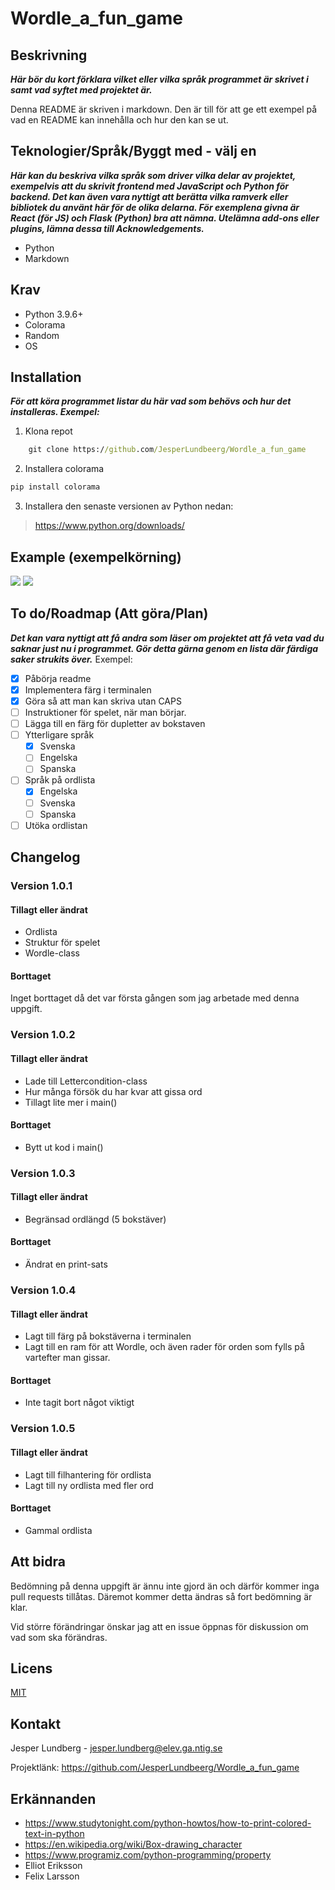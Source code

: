 # Wordle_a_fun_game

## Beskrivning

***Här bör du kort förklara vilket eller vilka språk programmet är skrivet i samt vad syftet med projektet är.***

Denna README är skriven i markdown. Den är till för att ge ett exempel på vad en README kan innehålla och hur den kan se ut.

## Teknologier/Språk/Byggt med - välj en

***Här kan du beskriva vilka språk som driver vilka delar av projektet, exempelvis att du skrivit frontend med JavaScript och Python för backend. Det kan även vara nyttigt att berätta vilka ramverk eller bibliotek du använt här för de olika delarna. För exemplena givna är React (för JS) och Flask (Python) bra att nämna. Utelämna add-ons eller plugins, lämna dessa till Acknowledgements.***

- Python
- Markdown

## Krav

- Python 3.9.6+
- Colorama
- Random
- OS

## Installation

***För att köra programmet listar du här vad som behövs och hur det installeras. Exempel:***

1. Klona repot
```cmd
    git clone https://github.com/JesperLundbeerg/Wordle_a_fun_game
```
2. Installera colorama
```cmd
pip install colorama
```
3. Installera den senaste versionen av Python nedan:
>https://www.python.org/downloads/

## Example (exempelkörning)

<img src="Images/1.png">
<img src="Images/2.png">

## To do/Roadmap (Att göra/Plan)

***Det kan vara nyttigt att få andra som läser om projektet att få veta vad du saknar just nu i programmet. Gör detta gärna genom en lista där färdiga saker strukits över.***
Exempel:

- [x] Påbörja readme
- [x] Implementera färg i terminalen
- [x] Göra så att man kan skriva utan CAPS
- [ ] Instruktioner för spelet, när man börjar.
- [ ] Lägga till en färg för dupletter av bokstaven
- [ ] Ytterligare språk
    - [x] Svenska
    - [ ] Engelska
    - [ ] Spanska
- [ ] Språk på ordlista
    - [x] Engelska
    - [ ] Svenska
    - [ ] Spanska
- [ ] Utöka ordlistan

## Changelog

### Version 1.0.1

#### Tillagt eller ändrat

- Ordlista
- Struktur för spelet
- Wordle-class

#### Borttaget

Inget borttaget då det var första gången som jag arbetade med denna uppgift.

### Version 1.0.2

#### Tillagt eller ändrat

- Lade till Lettercondition-class
- Hur många försök du har kvar att gissa ord
- Tillagt lite mer i main()

#### Borttaget

- Bytt ut kod i main()

### Version 1.0.3

#### Tillagt eller ändrat

- Begränsad ordlängd (5 bokstäver)

#### Borttaget

- Ändrat en print-sats

### Version 1.0.4

#### Tillagt eller ändrat

- Lagt till färg på bokstäverna i terminalen
- Lagt till en ram för att Wordle, och även rader för orden som fylls på vartefter man gissar.

#### Borttaget

- Inte tagit bort något viktigt

### Version 1.0.5

#### Tillagt eller ändrat

- Lagt till filhantering för ordlista
- Lagt till ny ordlista med fler ord

#### Borttaget

- Gammal ordlista

## Att bidra

Bedömning på denna uppgift är ännu inte gjord än och därför kommer inga pull requests tillåtas. Däremot kommer detta ändras så fort bedömning är klar.

Vid större förändringar önskar jag att en issue öppnas för diskussion om vad som ska förändras.

## Licens

[MIT](https://choosealicense.com/licenses/mit/)

## Kontakt

Jesper Lundberg - jesper.lundberg@elev.ga.ntig.se

Projektlänk: https://github.com/JesperLundbeerg/Wordle_a_fun_game

## Erkännanden

- https://www.studytonight.com/python-howtos/how-to-print-colored-text-in-python
- https://en.wikipedia.org/wiki/Box-drawing_character
- https://www.programiz.com/python-programming/property
- Elliot Eriksson
- Felix Larsson